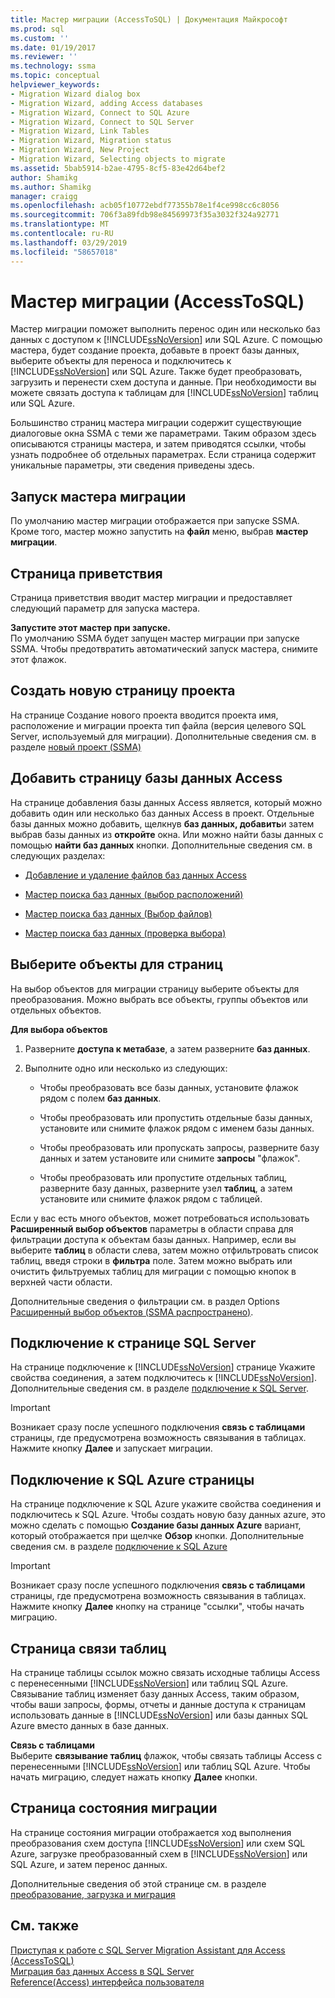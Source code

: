 ```yaml
---
title: Мастер миграции (AccessToSQL) | Документация Майкрософт
ms.prod: sql
ms.custom: ''
ms.date: 01/19/2017
ms.reviewer: ''
ms.technology: ssma
ms.topic: conceptual
helpviewer_keywords:
- Migration Wizard dialog box
- Migration Wizard, adding Access databases
- Migration Wizard, Connect to SQL Azure
- Migration Wizard, Connect to SQL Server
- Migration Wizard, Link Tables
- Migration Wizard, Migration status
- Migration Wizard, New Project
- Migration Wizard, Selecting objects to migrate
ms.assetid: 5bab5914-b2ae-4795-8cf5-83e42d64bef2
author: Shamikg
ms.author: Shamikg
manager: craigg
ms.openlocfilehash: acb05f10772ebdf77355b78e1f4ce998cc6c8056
ms.sourcegitcommit: 706f3a89fdb98e84569973f35a3032f324a92771
ms.translationtype: MT
ms.contentlocale: ru-RU
ms.lasthandoff: 03/29/2019
ms.locfileid: "58657018"
---
```

# <a name="migration-wizard-accesstosql"></a>Мастер миграции (AccessToSQL)
Мастер миграции поможет выполнить перенос один или несколько баз данных с доступом к [!INCLUDE[ssNoVersion](../../includes/ssnoversion-md.md)] или SQL Azure. С помощью мастера, будет создание проекта, добавьте в проект базы данных, выберите объекты для переноса и подключитесь к [!INCLUDE[ssNoVersion](../../includes/ssnoversion-md.md)] или SQL Azure. Также будет преобразовать, загрузить и перенести схем доступа и данные. При необходимости вы можете связать доступа к таблицам для [!INCLUDE[ssNoVersion](../../includes/ssnoversion-md.md)] таблиц или SQL Azure.  
  
Большинство страниц мастера миграции содержит существующие диалоговые окна SSMA с теми же параметрами. Таким образом здесь описываются страницы мастера, и затем приводятся ссылки, чтобы узнать подробнее об отдельных параметрах. Если страница содержит уникальные параметры, эти сведения приведены здесь.  
  
## <a name="starting-the-migration-wizard"></a>Запуск мастера миграции  
По умолчанию мастер миграции отображается при запуске SSMA. Кроме того, мастер можно запустить на **файл** меню, выбрав **мастер миграции**.  
  
## <a name="welcome-page"></a>Страница приветствия  
Страница приветствия вводит мастер миграции и предоставляет следующий параметр для запуска мастера.  
  
**Запустите этот мастер при запуске.**  
По умолчанию SSMA будет запущен мастер миграции при запуске SSMA. Чтобы предотвратить автоматический запуск мастера, снимите этот флажок.  
  
## <a name="create-new-project-page"></a>Создать новую страницу проекта  
На странице Создание нового проекта вводится проекта имя, расположение и миграции проекта тип файла (версия целевого SQL Server, используемый для миграции). Дополнительные сведения см. в разделе [новый проект (SSMA)](https://msdn.microsoft.com/ca294f6d-eeb5-42ca-9306-156281a3f0f3)  
  
## <a name="add-access-databases-page"></a>Добавить страницу базы данных Access  
На странице добавления базы данных Access является, который можно добавить один или несколько баз данных Access в проект. Отдельные базы данных можно добавить, щелкнув **баз данных, добавить**и затем выбрав базы данных из **откройте** окна. Или можно найти базы данных с помощью **найти баз данных** кнопки. Дополнительные сведения см. в следующих разделах:  
  
-   [Добавление и удаление файлов баз данных Access](adding-and-removing-access-database-files-accesstosql.md)  
  
-   [Мастер поиска баз данных (выбор расположений)](https://msdn.microsoft.com/00b2d32a-998b-47a7-b25c-589b5bd6777a)  
  
-   [Мастер поиска баз данных (Выбор файлов)](https://msdn.microsoft.com/2f574a34-4bab-40a4-89a8-ad4907ffc3fd)  
  
-   [Мастер поиска баз данных (проверка выбора)](https://msdn.microsoft.com/62e20e03-50cc-4ac8-8072-524d194d2ec3)  
  
## <a name="select-objects-to-migrate-page"></a>Выберите объекты для страниц  
На выбор объектов для миграции страницу выберите объекты для преобразования. Можно выбрать все объекты, группы объектов или отдельных объектов.  
  
**Для выбора объектов**  
  
1.  Разверните **доступа к метабазе**, а затем разверните **баз данных**.  
  
2.  Выполните одно или несколько из следующих:  
  
    -   Чтобы преобразовать все базы данных, установите флажок рядом с полем **баз данных**.  
  
    -   Чтобы преобразовать или пропустить отдельные базы данных, установите или снимите флажок рядом с именем базы данных.  
  
    -   Чтобы преобразовать или пропускать запросы, разверните базу данных и затем установите или снимите **запросы** "флажок".  
  
    -   Чтобы преобразовать или пропустите отдельных таблиц, разверните базу данных, разверните узел **таблиц**, а затем установите или снимите флажок рядом с таблицей.  
  
Если у вас есть много объектов, может потребоваться использовать **Расширенный выбор объектов** параметры в области справа для фильтрации доступа к объектам базы данных. Например, если вы выберите **таблиц** в области слева, затем можно отфильтровать список таблиц, введя строки в **фильтра** поле. Затем можно выбрать или очистить фильтруемых таблиц для миграции с помощью кнопок в верхней части области.  
  
Дополнительные сведения о фильтрации см. в раздел Options [Расширенный выбор объектов (SSMA распространено)](https://msdn.microsoft.com/f53b0c79-5473-410a-a0dc-d8f544f7a63c).  
  
## <a name="connect-to-sql-server-page"></a>Подключение к странице SQL Server  
На странице подключение к [!INCLUDE[ssNoVersion](../../includes/ssnoversion-md.md)] странице Укажите свойства соединения, а затем подключитесь к [!INCLUDE[ssNoVersion](../../includes/ssnoversion-md.md)]. Дополнительные сведения см. в разделе [подключение к SQL Server](connect-to-sql-server-accesstosql.md).
  
> [!IMPORTANT]  
> Возникает сразу после успешного подключения **связь с таблицами** страницы, где предусмотрена возможность связывания в таблицах. Нажмите кнопку **Далее** и запускает миграции.  
  
## <a name="connect-to-sql-azure-page"></a>Подключение к SQL Azure страницы  
На странице подключение к SQL Azure укажите свойства соединения и подключитесь к SQL Azure. Чтобы создать новую базу данных azure, это можно сделать с помощью **Создание базы данных Azure** вариант, который отображается при щелчке **Обзор** кнопки. Дополнительные сведения см. в разделе [подключение к SQL Azure](connect-to-azure-sql-db-accesstosql.md)  
  
> [!IMPORTANT]  
> Возникает сразу после успешного подключения **связь с таблицами** страницы, где предусмотрена возможность связывания в таблицах. Нажмите кнопку **Далее** кнопку на странице "ссылки", чтобы начать миграцию.  
  
## <a name="link-tables-page"></a>Страница связи таблиц  
На странице таблицы ссылок можно связать исходные таблицы Access с перенесенными [!INCLUDE[ssNoVersion](../../includes/ssnoversion-md.md)] или таблиц SQL Azure. Связывание таблиц изменяет базу данных Access, таким образом, чтобы ваши запросы, формы, отчеты и данные доступа к страницам использовать данные в [!INCLUDE[ssNoVersion](../../includes/ssnoversion-md.md)] или базы данных SQL Azure вместо данных в базе данных.  
  
**Связь с таблицами**  
Выберите **связывание таблиц** флажок, чтобы связать таблицы Access с перенесенными [!INCLUDE[ssNoVersion](../../includes/ssnoversion-md.md)] или таблиц SQL Azure. Чтобы начать миграцию, следует нажать кнопку **Далее** кнопки.  
  
## <a name="migration-status-page"></a>Страница состояния миграции  
На странице состояния миграции отображается ход выполнения преобразования схем доступа [!INCLUDE[ssNoVersion](../../includes/ssnoversion-md.md)] или схем SQL Azure, загрузке преобразованный схем в [!INCLUDE[ssNoVersion](../../includes/ssnoversion-md.md)] или SQL Azure, и затем перенос данных.  
  
Дополнительные сведения об этой странице см. в разделе [преобразование, загрузка и миграция](https://msdn.microsoft.com/4ec83e96-88a5-4b7b-8d5a-f3429d9a936b)  
  
## <a name="see-also"></a>См. также  
[Приступая к работе с SQL Server Migration Assistant для Access &#40;AccessToSQL&#41;](../../ssma/access/getting-started-with-sql-server-migration-assistant-for-access-accesstosql.md)  
[Миграция баз данных Access в SQL Server](migrating-access-databases-to-sql-server-azure-sql-db-accesstosql.md)  
[Reference(Access) интерфейса пользователя](https://msdn.microsoft.com/af24c303-4a41-449b-9c86-d6558a97e839)  
  

